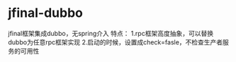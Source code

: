 # jfinal-dubbo
jfinal框架集成dubbo，无spring介入
特点：
 1.rpc框架高度抽象，可以替换dubbo为任意rpc框架实现
 2.启动的时候，设置成check=fasle，不检查生产者服务的可用性
